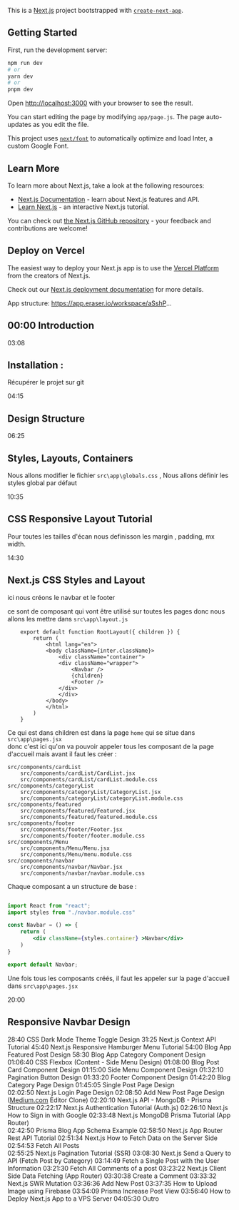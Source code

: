 This is a [Next.js](https://nextjs.org/) project bootstrapped with [`create-next-app`](https://github.com/vercel/next.js/tree/canary/packages/create-next-app).

## Getting Started

First, run the development server:

```bash
npm run dev
# or
yarn dev
# or
pnpm dev
```

Open [http://localhost:3000](http://localhost:3000) with your browser to see the result.

You can start editing the page by modifying `app/page.js`. The page auto-updates as you edit the file.

This project uses [`next/font`](https://nextjs.org/docs/basic-features/font-optimization) to automatically optimize and load Inter, a custom Google Font.

## Learn More

To learn more about Next.js, take a look at the following resources:

- [Next.js Documentation](https://nextjs.org/docs) - learn about Next.js features and API.
- [Learn Next.js](https://nextjs.org/learn) - an interactive Next.js tutorial.

You can check out [the Next.js GitHub repository](https://github.com/vercel/next.js/) - your feedback and contributions are welcome!

## Deploy on Vercel

The easiest way to deploy your Next.js app is to use the [Vercel Platform](https://vercel.com/new?utm_medium=default-template&filter=next.js&utm_source=create-next-app&utm_campaign=create-next-app-readme) from the creators of Next.js.

Check out our [Next.js deployment documentation](https://nextjs.org/docs/deployment) for more details.







App structure: https://app.eraser.io/workspace/aSshP...

## 00:00 Introduction
03:08  
## Installation : 
Récupérer le projet sur git 

04:15 
## Design Structure 

06:25 
## Styles, Layouts, Containers 
Nous allons modifier le fichier ``` src\app\globals.css ``` , 
Nous allons définir les styles global par défaut

10:35   
## CSS Responsive Layout Tutorial
Pour toutes les tailles d'écan nous definisson les margin , padding, mx width. 

14:30 
## Next.js CSS Styles and Layout

ici nous créons le navbar et le footer 

ce sont de composant qui vont être utilisé sur toutes les pages
donc nous allons les mettre dans ```src\app\layout.js```  


        export default function RootLayout({ children }) {
            return (
                <html lang="en">
                <body className={inter.className}>
                    <div className="container">
                    <div className="wrapper">
                        <Navbar />
                        {children}
                        <Footer />
                    </div>  
                    </div>
                </body>
                </html>
            )
        }


Ce qui est dans children est dans la page ``` home ``` qui se situe dans ```src\app\pages.jsx```  
donc c'est ici qu'on va pouvoir appeler tous les composant de la page d'accueil mais avant il faut les créer : 


```  
src/components/cardList 
    src/components/cardList/CardList.jsx 
    src/components/cardList/cardList.module.css 
src/components/categoryList 
    src/components/categoryList/CategoryList.jsx 
    src/components/categoryList/categoryList.module.css 
src/components/featured 
    src/components/featured/Featured.jsx 
    src/components/featured/featured.module.css 
src/components/footer 
    src/components/footer/Footer.jsx 
    src/components/footer/footer.module.css 
src/components/Menu 
    src/components/Menu/Menu.jsx 
    src/components/Menu/menu.module.css 
src/components/navbar 
    src/components/navbar/Navbar.jsx 
    src/components/navbar/navbar.module.css
```

Chaque composant a un structure de base : 


```jsx  

import React from "react";
import styles from "./navbar.module.css"

const Navbar = () => {
    return (
        <div className={styles.container} >Navbar</div>
    )
}

export default Navbar;

```


Une fois tous les composants créés, il faut les appeler sur la page d'accueil dans ```src\app\pages.jsx``` 




20:00 
## Responsive Navbar Design
28:40 CSS Dark Mode Theme Toggle Design
31:25 Next.js Context API Tutorial
45:40 Next.js Responsive Hamburger Menu Tutorial
54:00 Blog App Featured Post Design
58:30 Blog App Category Component Design
01:06:40 CSS Flexbox (Content - Side Menu Design)
01:08:00 Blog Post Card Component Design
01:15:00 Side Menu Component Design
01:32:10 Pagination Button Design
01:33:20 Footer Component Design 
01:42:20 Blog Category Page Design
01:45:05 Single Post Page Design    
02:02:50 Next.js Login Page Design
02:08:50 Add New Post Page Design ([Medium.com](http://Medium.com) Editor Clone)
02:20:10 Next.js API - MongoDB - Prisma Structure
02:22:17 Next.js Authentication Tutorial (Auth.js)
02:26:10 Next.js How to Sign in with Google 
02:33:48 Next.js MongoDB Prisma Tutorial (App Router)    
02:42:50 Prisma Blog App Schema Example
02:58:50 Next.js App Router Rest API Tutorial
02:51:34 Next.js How to Fetch Data on the Server Side 
02:54:53 Fetch All Posts  
02:55:25 Next.js Pagination Tutorial (SSR)
03:08:30 Next.js Send a Query to API (Fetch Post by Category)
03:14:49 Fetch a Single Post with the User Information
03:21:30 Fetch All Comments of a post
03:23:22 Next.js Client Side Data Fetching (App Router)
03:30:38 Create a Comment 
03:33:32 Next.js SWR Mutation
03:36:36 Add New Post
03:37:35 How to Upload Image using Firebase
03:54:09 Prisma Increase Post View
03:56:40 How to Deploy Next.js App to a VPS Server
04:05:30 Outro
